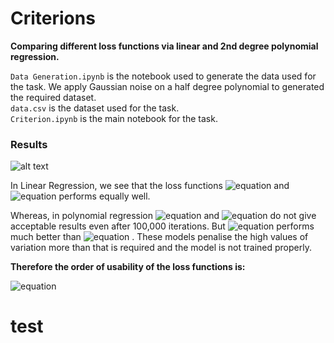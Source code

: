 # Criterions

**Comparing different loss functions via linear and 2nd degree polynomial regression.**

```Data Generation.ipynb``` is the notebook used to generate the data used for the task. We apply Gaussian noise on a half degree polynomial to generated the required dataset.<br>
```data.csv``` is the dataset used for the task.<br>
```Criterion.ipynb``` is the main notebook for the task.

### Results

![alt text](https://i.ibb.co/ftQwfGn/pclub.jpg)

In Linear Regression, we see that the loss functions 
![equation](http://www.sciweavers.org/upload/Tex2Img_1629390763/render.png)
 and 
 ![equation](http://www.sciweavers.org/upload/Tex2Img_1629390848/render.png)
 performs equally well.

Whereas, in polynomial regression ![equation](http://www.sciweavers.org/upload/Tex2Img_1629391012/render.png)
 and ![equation](http://www.sciweavers.org/upload/Tex2Img_1629391129/render.png)
 do not give acceptable results even after 100,000 iterations. But ![equation](http://www.sciweavers.org/upload/Tex2Img_1629391012/render.png) performs much better than ![equation](http://www.sciweavers.org/upload/Tex2Img_1629391129/render.png)
. These models penalise the high values of variation more than that is required and the model is not trained properly.

**Therefore the order of usability of the loss functions is:**

![equation](http://www.sciweavers.org/upload/Tex2Img_1629392315/eqn.png)


# test
